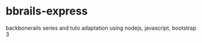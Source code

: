 bbrails-express
===============

backbonerails series and tuto adaptation using nodejs, javascript, bootstrap 3
